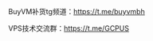 <p>BuyVM补货tg频道：<a href="https://t.me/buyvmbh" target="_blank" rel="noreferrer noopener">https://t.me/buyvmbh</a></p>
<p>VPS技术交流群：<a href="https://t.me/GCPUS" target="_blank" rel="noreferrer noopener">https://t.me/GCPUS</a></p>
